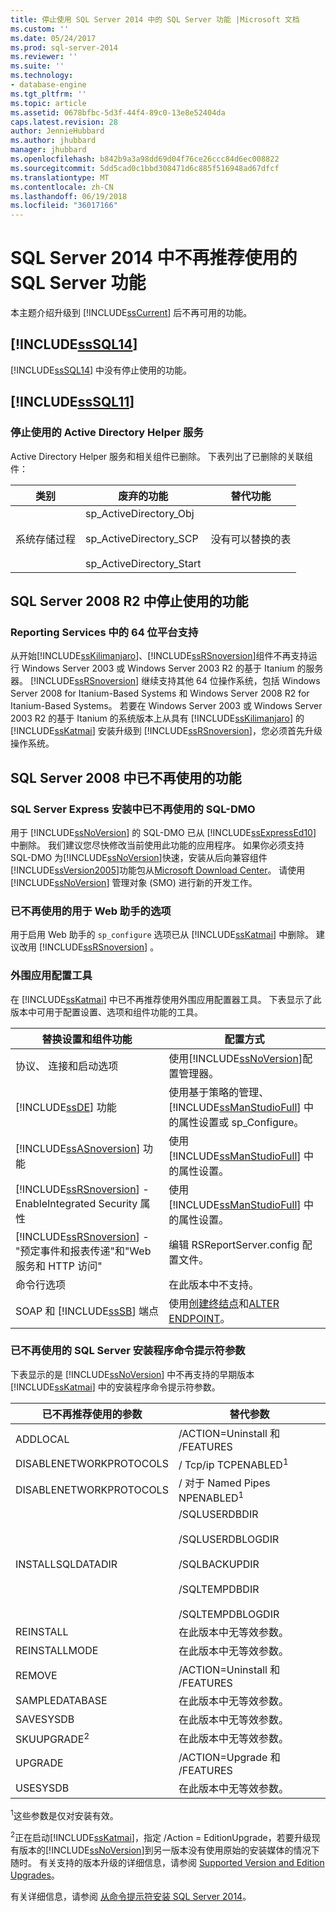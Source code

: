 ```yaml
---
title: 停止使用 SQL Server 2014 中的 SQL Server 功能 |Microsoft 文档
ms.custom: ''
ms.date: 05/24/2017
ms.prod: sql-server-2014
ms.reviewer: ''
ms.suite: ''
ms.technology:
- database-engine
ms.tgt_pltfrm: ''
ms.topic: article
ms.assetid: 0678bfbc-5d3f-44f4-89c0-13e8e52404da
caps.latest.revision: 28
author: JennieHubbard
ms.author: jhubbard
manager: jhubbard
ms.openlocfilehash: b842b9a3a98dd69d04f76ce26ccc84d6ec008822
ms.sourcegitcommit: 5dd5cad0c1bbd308471d6c885f516948ad67dfcf
ms.translationtype: MT
ms.contentlocale: zh-CN
ms.lasthandoff: 06/19/2018
ms.locfileid: "36017166"
---
```

# <a name="discontinued-sql-server-features-in-sql-server-2014"></a>SQL Server 2014 中不再推荐使用的 SQL Server 功能
  本主题介绍升级到 [!INCLUDE[ssCurrent](../includes/sscurrent-md.md)] 后不再可用的功能。  
  
## <a name="discontinued-features-in-includesssql14includessssql14-mdmd"></a>[!INCLUDE[ssSQL14](../includes/sssql14-md.md)]  
 [!INCLUDE[ssSQL14](../includes/sssql14-md.md)] 中没有停止使用的功能。  
  
## <a name="discontinued-features-in-includesssql11includessssql11-mdmd"></a>[!INCLUDE[ssSQL11](../includes/sssql11-md.md)]  
  
### <a name="discontinued-active-directory-helper-service"></a>停止使用的 Active Directory Helper 服务  
 Active Directory Helper 服务和相关组件已删除。 下表列出了已删除的关联组件：  
  
|类别|废弃的功能|替代功能|  
|--------------|--------------------------|-----------------|  
|系统存储过程|sp_ActiveDirectory_Obj<br /><br /> sp_ActiveDirectory_SCP<br /><br /> sp_ActiveDirectory_Start|没有可以替换的表|  
  
## <a name="discontinued-features-in-sql-server-2008-r2"></a>SQL Server 2008 R2 中停止使用的功能  
  
### <a name="64-bit-platform-support-in-reporting-services"></a>Reporting Services 中的 64 位平台支持  
 从开始[!INCLUDE[ssKilimanjaro](../includes/sskilimanjaro-md.md)]、[!INCLUDE[ssRSnoversion](../includes/ssrsnoversion-md.md)]组件不再支持运行 Windows Server 2003 或 Windows Server 2003 R2 的基于 Itanium 的服务器。 [!INCLUDE[ssRSnoversion](../includes/ssrsnoversion-md.md)] 继续支持其他 64 位操作系统，包括 Windows Server 2008 for Itanium-Based Systems 和 Windows Server 2008 R2 for Itanium-Based Systems。 若要在 Windows Server 2003 或 Windows Server 2003 R2 的基于 Itanium 的系统版本上从具有 [!INCLUDE[ssKilimanjaro](../includes/sskilimanjaro-md.md)] 的 [!INCLUDE[ssKatmai](../includes/sskatmai-md.md)] 安装升级到 [!INCLUDE[ssRSnoversion](../includes/ssrsnoversion-md.md)]，您必须首先升级操作系统。  
  
## <a name="discontinued-features-in-sql-server-2008"></a>SQL Server 2008 中已不再使用的功能  
  
### <a name="discontinued-sql-dmo-from-sql-server-express-installation"></a>SQL Server Express 安装中已不再使用的 SQL-DMO  
 用于 [!INCLUDE[ssNoVersion](../includes/ssnoversion-md.md)] 的 SQL-DMO 已从 [!INCLUDE[ssExpressEd10](../includes/ssexpressed10-md.md)] 中删除。 我们建议您尽快修改当前使用此功能的应用程序。 如果你必须支持 SQL-DMO 为[!INCLUDE[ssNoVersion](../includes/ssnoversion-md.md)]快速，安装从后向兼容组件[!INCLUDE[ssVersion2005](../includes/ssversion2005-md.md)]功能包从[Microsoft Download Center](http://go.microsoft.com/fwlink/?LinkID=51230)。 请使用 [!INCLUDE[ssNoVersion](../includes/ssnoversion-md.md)] 管理对象 (SMO) 进行新的开发工作。  
  
### <a name="discontinued-option-for-web-assistant"></a>已不再使用的用于 Web 助手的选项  
 用于启用 Web 助手的 `sp_configure` 选项已从 [!INCLUDE[ssKatmai](../includes/sskatmai-md.md)] 中删除。 建议改用 [!INCLUDE[ssRSnoversion](../includes/ssrsnoversion-md.md)] 。  
  
### <a name="surface-area-configuration-tool"></a>外围应用配置工具  
 在 [!INCLUDE[ssKatmai](../includes/sskatmai-md.md)] 中已不再推荐使用外围应用配置器工具。 下表显示了此版本中可用于配置设置、选项和组件功能的工具。  
  
|替换设置和组件功能|配置方式|  
|-------------------------------------------------|----------------------|  
|协议、 连接和启动选项|使用[!INCLUDE[ssNoVersion](../includes/ssnoversion-md.md)]配置管理器。|  
|[!INCLUDE[ssDE](../includes/ssde-md.md)] 功能|使用基于策略的管理、[!INCLUDE[ssManStudioFull](../includes/ssmanstudiofull-md.md)] 中的属性设置或 sp_Configure。|  
|[!INCLUDE[ssASnoversion](../includes/ssasnoversion-md.md)] 功能|使用 [!INCLUDE[ssManStudioFull](../includes/ssmanstudiofull-md.md)] 中的属性设置。|  
|[!INCLUDE[ssRSnoversion](../includes/ssrsnoversion-md.md)] -EnableIntegrated Security 属性|使用 [!INCLUDE[ssManStudioFull](../includes/ssmanstudiofull-md.md)] 中的属性设置。|  
|[!INCLUDE[ssRSnoversion](../includes/ssrsnoversion-md.md)] -"预定事件和报表传递"和"Web 服务和 HTTP 访问"|编辑 RSReportServer.config 配置文件。|  
|命令行选项|在此版本中不支持。|  
|SOAP 和 [!INCLUDE[ssSB](../includes/sssb-md.md)] 端点|使用[创建终结点](/sql/t-sql/statements/create-endpoint-transact-sql)和[ALTER ENDPOINT](/sql/t-sql/statements/alter-endpoint-transact-sql)。|  
  
### <a name="discontinued-command-prompt-parameters-for-sql-server-setup"></a>已不再使用的 SQL Server 安装程序命令提示符参数  
 下表显示的是 [!INCLUDE[ssNoVersion](../includes/ssnoversion-md.md)] 中不再支持的早期版本 [!INCLUDE[ssKatmai](../includes/sskatmai-md.md)] 中的安装程序命令提示符参数。  
  
|已不再推荐使用的参数|替代参数|  
|----------------------------|---------------------------|  
|ADDLOCAL|/ACTION=Uninstall 和 /FEATURES|  
|DISABLENETWORKPROTOCOLS|/ Tcp/ip TCPENABLED<sup>1</sup>|  
|DISABLENETWORKPROTOCOLS|/ 对于 Named Pipes NPENABLED<sup>1</sup>|  
|INSTALLSQLDATADIR|/SQLUSERDBDIR<br /><br /> /SQLUSERDBLOGDIR<br /><br /> /SQLBACKUPDIR<br /><br /> /SQLTEMPDBDIR<br /><br /> /SQLTEMPDBLOGDIR|  
|REINSTALL|在此版本中无等效参数。|  
|REINSTALLMODE|在此版本中无等效参数。|  
|REMOVE|/ACTION=Uninstall 和 /FEATURES|  
|SAMPLEDATABASE|在此版本中无等效参数。|  
|SAVESYSDB|在此版本中无等效参数。|  
|SKUUPGRADE<sup>2</sup>|在此版本中无等效参数。|  
|UPGRADE|/ACTION=Upgrade 和 /FEATURES|  
|USESYSDB|在此版本中无等效参数。|  
  
 <sup>1</sup>这些参数是仅对安装有效。  
  
 <sup>2</sup>正在启动[!INCLUDE[ssKatmai](../includes/sskatmai-md.md)]，指定 /Action = EditionUpgrade，若要升级现有版本的[!INCLUDE[ssNoVersion](../includes/ssnoversion-md.md)]到另一版本没有使用原始的安装媒体的情况下随时。 有关支持的版本升级的详细信息，请参阅 [Supported Version and Edition Upgrades](../database-engine/install-windows/supported-version-and-edition-upgrades.md)。  
  
 有关详细信息，请参阅 [从命令提示符安装 SQL Server 2014](../database-engine/install-windows/install-sql-server-from-the-command-prompt.md)。  
  
  
